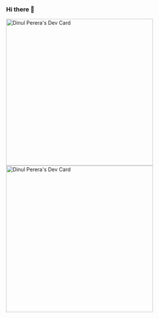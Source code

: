 ### Hi there 👋

<!--
**darkPixels123/darkPixels123** is a ✨ _special_ ✨ repository because its `README.md` (this file) appears on your GitHub profile.

Here are some ideas to get you started:

- 🔭 I’m currently working on ...
- 🌱 I’m currently learning ...
- 👯 I’m looking to collaborate on ...
- 🤔 I’m looking for help with ...
- 💬 Ask me about ...
- 📫 How to reach me: ...
- 😄 Pronouns: ...
- ⚡ Fun fact: ...
-->

<a href="https://app.daily.dev/dinulperera"><img src="https://api.daily.dev/devcards/0a6d4c8a52a64b39bcf160737cf4dfbe.png?r=bp2" width="400" alt="Dinul Perera's Dev Card"/></a>
<a href="DevCard"><img src="https://github.com/DevCard/blob/master/devcard.svg" width="400" alt="Dinul Perera's Dev Card"/></a>
